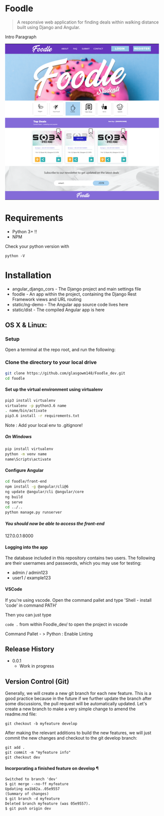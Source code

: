 # Foodle
> A responsive web application for finding deals within walking distance built using Django and Angular. 



Intro Paragraph

![](NOTES/header.png)

# Requirements

* Python 3+ !!
* NPM


Check your python version with

```
python -V
```

# Installation

* angular_django_cors - The Django project and main settings file
* foodle - An app within the project, containing the Django Rest Framework views and URL routing
* static/ng-demo - The Angular app source code lives here
* static/dist - The compiled Angular app is here

## OS X & Linux:

### Setup

Open a terminal at the repo root, and run the following:

### Clone the directory to your local drive

```sh
git clone https://github.com/glasgowm148/Foodle_dev.git
cd foodle
```


#### Set up the virtual environment using virtualenv
```sh
pip3 install virtualenv
virtualenv -p python3.6 name
. name/bin/activate
pip3.6 install -r requirements.txt

```
Note : Add your local env to .gitignore!

##### On Windows

```sh
pip install virtualenv
python -m venv name
name\Scripts\activate
```


#### Configure Angular
```sh
cd foodle/front-end
npm install -g @angular/cli@6
ng update @angular/cli @angular/core
ng build
ng serve
cd ../..
python manage.py runserver
```

##### You should now be able to access the front-end 

127.0.0.1:8000

#### Logging into the app

The database included in this repository contains two users. The following are their usernames and passwords, which you may use for testing:

- admin / admin123
- user1 / example123

#### VSCode

If you're using vscode. Open the command pallet and type 'Shell - install 'code' in command PATH'

Then you can just type

`code .` from within Foodle_dev/ to open the project in vscode

Command Pallet - > Python : Enable Linting 


## Release History

* 0.0.1
    * Work in progress


## Version Control (Git)


Generally, we will create a new git branch for each new feature. This is a good practice because in the future if we further update the branch after some discussions, the pull request will be automatically updated. Let's create a new branch to make a very simple change to amend the readme.md file:

```
git checkout -b myfeature develop
```
After making the relevant additions to build the new features, we will just commit the new changes and checkout to the git develop branch:
```
git add .
git commit -m "myfeature info"
git checkout dev
```

#### Incorporating a finished feature on develop ¶

```
Switched to branch 'dev'
$ git merge --no-ff myfeature
Updating ea1b82a..05e9557
(Summary of changes)
$ git branch -d myfeature
Deleted branch myfeature (was 05e9557).
$ git push origin dev
```





